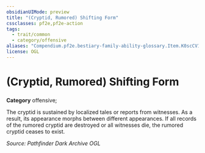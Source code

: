 ```yaml
---
obsidianUIMode: preview
title: "(Cryptid, Rumored) Shifting Form"
cssclasses: pf2e,pf2e-action
tags:
  - trait/common
  - category/offensive
aliases: "Compendium.pf2e.bestiary-family-ability-glossary.Item.K0scCV18j5FzM2ei"
license: OGL
---
```

# (Cryptid, Rumored) Shifting Form

### 

**Category** offensive; 




The cryptid is sustained by localized tales or reports from witnesses. As a result, its appearance morphs between different appearances. If all records of the rumored cryptid are destroyed or all witnesses die, the rumored cryptid ceases to exist.

*Source: Pathfinder Dark Archive*
*OGL*